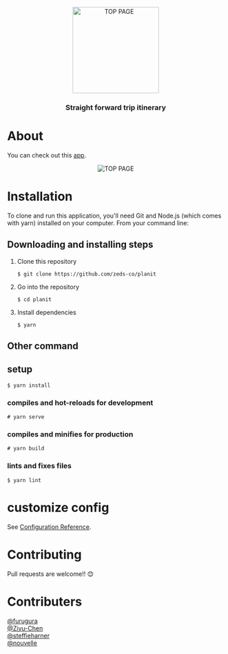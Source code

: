 <p align="center">
<img src="https://user-images.githubusercontent.com/5979966/69343372-e0972280-0cb0-11ea-9b23-c8640998ef56.png"  style="width:200px" alt="TOP PAGE">
</p>
<h3 align="center">Straight forward trip itinerary</h3>

# About

You can check out this [app](https://planit-e21d2.web.app/).

<p align="center">
<img src="https://user-images.githubusercontent.com/5979966/69343621-4c798b00-0cb1-11ea-8219-b2b4afcb41bd.gif" alt="TOP PAGE">
</p>

# Installation

To clone and run this application, you'll need Git and Node.js (which comes with yarn) installed on your computer.
From your command line:

## Downloading and installing steps

1. Clone this repository

   ```
   $ git clone https://github.com/zeds-co/planit
   ```

2. Go into the repository

   ```
   $ cd planit
   ```

3. Install dependencies
   ```
   $ yarn
   ```

## Other command

## setup

```
$ yarn install
```

### compiles and hot-reloads for development

```
# yarn serve
```

### compiles and minifies for production

```
# yarn build
```

### lints and fixes files

```
$ yarn lint
```

# customize config

See [Configuration Reference](https://cli.vuejs.org/config/).

# Contributing

Pull requests are welcome!! 😊

# Contributers

[@furugura](https://github.com/furugura)  
[@Ziyu-Chen](https://github.com/Ziyu-Chen)  
[@steffieharner](https://github.com/steffieharner)  
[@nouvelle](https://github.com/nouvelle)
